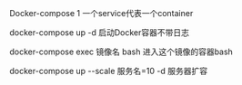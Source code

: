 Docker-compose
1 一个service代表一个container


docker-compose   up -d  启动Docker容器不带日志

docker-compose exec 镜像名 bash 进入这个镜像的容器bash



docker-compose up --scale 服务名=10 -d 服务器扩容
